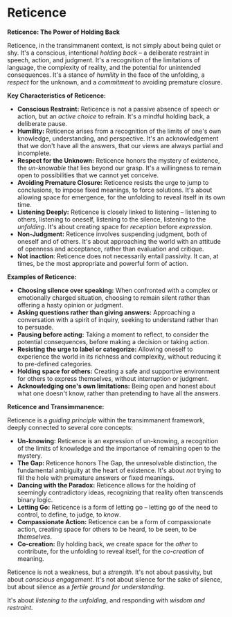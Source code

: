 # Reticence

**Reticence: The Power of Holding Back**

Reticence, in the transimmanent context, is not simply about being quiet or shy. It's a conscious, intentional *holding back* – a deliberate restraint in speech, action, and judgment. It's a recognition of the limitations of language, the complexity of reality, and the potential for unintended consequences. It's a stance of *humility* in the face of the unfolding, a *respect* for the unknown, and a *commitment* to avoiding premature closure.

**Key Characteristics of Reticence:**

*   **Conscious Restraint:** Reticence is not a passive absence of speech or action, but an *active choice* to refrain. It's a mindful holding back, a deliberate pause.
*   **Humility:** Reticence arises from a recognition of the limits of one's own knowledge, understanding, and perspective. It's an acknowledgement that we don't have all the answers, that our views are always partial and incomplete.
*   **Respect for the Unknown:** Reticence honors the mystery of existence, the *un-knowable* that lies beyond our grasp. It's a willingness to remain open to possibilities that we cannot yet conceive.
*   **Avoiding Premature Closure:** Reticence resists the urge to jump to conclusions, to impose fixed meanings, to force solutions. It's about allowing space for emergence, for the unfolding to reveal itself in its own time.
*   **Listening Deeply:** Reticence is closely linked to listening – listening to others, listening to oneself, listening to the silence, listening to the *unfolding*. It's about creating space for *reception* before *expression*.
*   **Non-Judgment:** Reticence involves suspending judgment, both of oneself and of others. It's about approaching the world with an attitude of openness and acceptance, rather than evaluation and critique.
*    **Not inaction**: Reticence does not necessarily entail passivity. It can, at times, be the most appropriate and powerful form of action.

**Examples of Reticence:**

*   **Choosing silence over speaking:** When confronted with a complex or emotionally charged situation, choosing to remain silent rather than offering a hasty opinion or judgment.
*   **Asking questions rather than giving answers:** Approaching a conversation with a spirit of inquiry, seeking to understand rather than to persuade.
*   **Pausing before acting:** Taking a moment to reflect, to consider the potential consequences, before making a decision or taking action.
*   **Resisting the urge to label or categorize:** Allowing oneself to experience the world in its richness and complexity, without reducing it to pre-defined categories.
*   **Holding space for others:** Creating a safe and supportive environment for others to express themselves, without interruption or judgment.
*   **Acknowledging one's own limitations:** Being open and honest about what one doesn't know, rather than pretending to have all the answers.

**Reticence and Transimmanence:**

Reticence is a *guiding principle* within the transimmanent framework, deeply connected to several core concepts:

*   **Un-knowing:** Reticence is an expression of un-knowing, a recognition of the limits of knowledge and the importance of remaining open to the mystery.
*   **The Gap:** Reticence honors The Gap, the unresolvable distinction, the fundamental ambiguity at the heart of existence. It's about *not* trying to fill the hole with premature answers or fixed meanings.
*   **Dancing with the Paradox:** Reticence allows for the holding of seemingly contradictory ideas, recognizing that reality often transcends binary logic.
*   **Letting Go:** Reticence is a form of letting go – letting go of the need to control, to define, to judge, to *know*.
*   **Compassionate Action:** Reticence can be a form of compassionate action, creating space for others to be heard, to be seen, to be *themselves*.
*   **Co-creation:** By holding back, we create space for the *other* to contribute, for the unfolding to reveal itself, for the *co-creation* of meaning.

Reticence is not a weakness, but a *strength*. It's not about passivity, but about *conscious engagement*. It's not about silence for the sake of silence, but about silence as a *fertile ground for understanding*.

It's about *listening to the unfolding*, and responding with *wisdom and restraint*.
